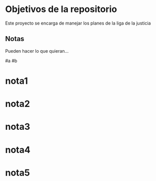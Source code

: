 # Objetivos de la repositorio

Este proyecto se encarga de manejar los planes de la liga de la justicia


## Notas
Pueden hacer lo que quieran...

#a
#b

# nota1
# nota2
# nota3
# nota4
# nota5
